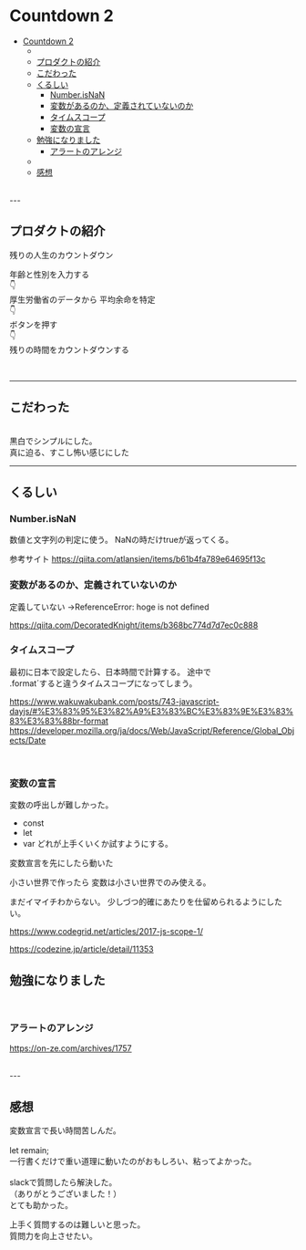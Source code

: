 # Countdown 2

- [Countdown 2](#countdown-2)
  - [<br>](#)
  - [プロダクトの紹介](#プロダクトの紹介)
  - [こだわった](#こだわった)
  - [くるしい](#くるしい)
    - [Number.isNaN](#numberisnan)
    - [変数があるのか、定義されていないのか](#変数があるのか定義されていないのか)
    - [タイムスコープ](#タイムスコープ)
    - [変数の宣言](#変数の宣言)
  - [勉強になりました](#勉強になりました)
    - [アラートのアレンジ](#アラートのアレンジ)
  - [<br>](#-1)
  - [感想](#感想)

<br>
---


## プロダクトの紹介

残りの人生のカウントダウン

年齢と性別を入力する
<br>
👇
<br>
厚生労働省のデータから
平均余命を特定
<br>
👇
<br>
ボタンを押す
<br>
👇
<br>
残りの時間をカウントダウンする

<br>

---

## こだわった
<br>
黒白でシンプルにした。<br>
真に迫る、すこし怖い感じにした


---

## くるしい

### Number.isNaN
数値と文字列の判定に使う。
NaNの時だけtrueが返ってくる。

参考サイト
https://qiita.com/atlansien/items/b61b4fa789e64695f13c

### 変数があるのか、定義されていないのか

定義していない
→ReferenceError: hoge is not defined


https://qiita.com/DecoratedKnight/items/b368bc774d7d7ec0c888

### タイムスコープ


最初に日本で設定したら、日本時間で計算する。
途中で<br>
.format´すると違うタイムスコープになってしまう。

https://www.wakuwakubank.com/posts/743-javascript-dayjs/#%E3%83%95%E3%82%A9%E3%83%BC%E3%83%9E%E3%83%83%E3%83%88br-format
https://developer.mozilla.org/ja/docs/Web/JavaScript/Reference/Global_Objects/Date

<br>

### 変数の宣言

変数の呼出しが難しかった。
- const
- let
- var
どれが上手くいくか試すようにする。


変数宣言を先にしたら動いた<br>

小さい世界で作ったら
変数は小さい世界でのみ使える。<br>

まだイマイチわからない。
少しづつ的確にあたりを仕留められるようにしたい。<br>


https://www.codegrid.net/articles/2017-js-scope-1/

https://codezine.jp/article/detail/11353

## 勉強になりました
<br>

### アラートのアレンジ
https://on-ze.com/archives/1757

<br>
---

## 感想

変数宣言で長い時間苦しんだ。<br>
<br>
let remain;<br>
一行書くだけで重い道理に動いたのがおもしろい、粘ってよかった。<br>
<br>
slackで質問したら解決した。<br>
（ありがとうございました！）<br>
とても助かった。<br>

上手く質問するのは難しいと思った。<br>
質問力を向上させたい。
